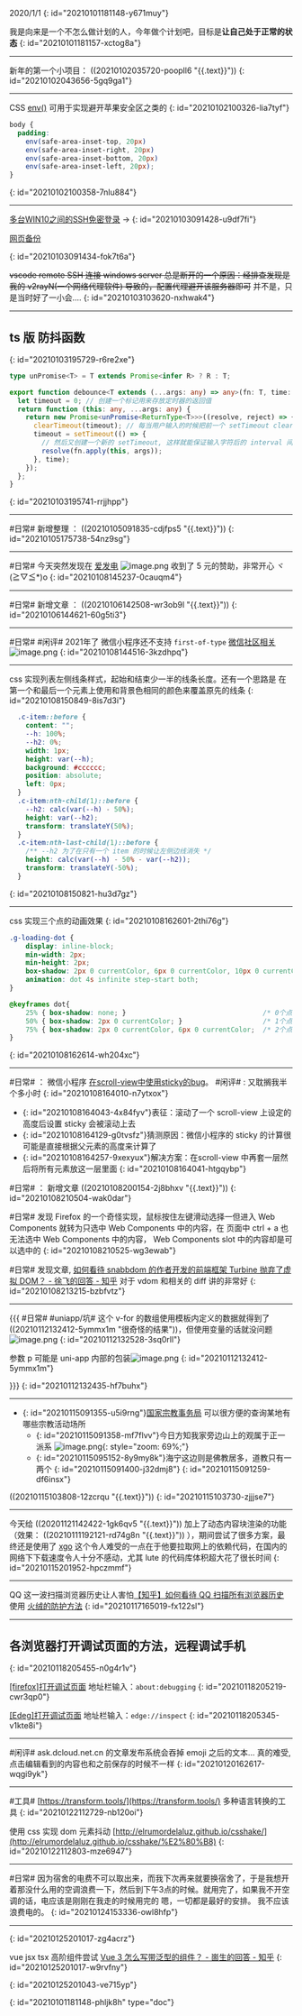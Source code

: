 2020/1/1
{: id="20210101181148-y671muy"}

我是向来是一个不怎么做计划的人，今年做个计划吧，目标是**让自己处于正常的状态**
{: id="20210101181157-xctog8a"}

---

新年的第一个小项目： ((20210102035720-poopll6 "{{.text}}"))
{: id="20210102043656-5gq9ga1"}

---

CSS [env()](https://developer.mozilla.org/zh-CN/docs/Web/CSS/env()) 可用于实现避开苹果安全区之类的
{: id="20210102100326-lia7tyf"}

```css
body {
  padding:
    env(safe-area-inset-top, 20px)
    env(safe-area-inset-right, 20px)
    env(safe-area-inset-bottom, 20px)
    env(safe-area-inset-left, 20px);
}
```
{: id="20210102100358-7nlu884"}

---

[多台WIN10之间的SSH免密登录](https://zhuanlan.zhihu.com/p/111812831) ->
{: id="20210103091428-u9df7fi"}

<a href="./备份/多台WIN10之间的SSH免密登录.html" target="_blank">网页备份</a>

{: id="20210103091434-fok7t6a"}

~~vscode remote SSH 连接 windows server 总是断开的一个原因：经排查发现是我的 v2rayN(一个网络代理软件) 导致的，配置代理避开该服务器即可~~ 并不是，只是当时好了一小会....
{: id="20210103103620-nxhwak4"}

---

## ts 版 防抖函数
{: id="20210103195729-r6re2xe"}

```typescript
type unPromise<T> = T extends Promise<infer R> ? R : T;

export function debounce<T extends (...args: any) => any>(fn: T, time: number) {
  let timeout = 0; // 创建一个标记用来存放定时器的返回值
  return function (this: any, ...args: any) {
    return new Promise<unPromise<ReturnType<T>>>((resolve, reject) => {
      clearTimeout(timeout); // 每当用户输入的时候把前一个 setTimeout clear 掉
      timeout = setTimeout(() => {
        // 然后又创建一个新的 setTimeout, 这样就能保证输入字符后的 interval 间隔内如果还有字符输入的话，就不会执行 fn 函数
        resolve(fn.apply(this, args));
      }, time);
    });
  };
}
```
{: id="20210103195741-rrjjhpp"}

---

#日常# 新增整理 ： ((20210105091835-cdjfps5 "{{.text}}"))
{: id="20210105175738-54nz9sg"}

---

#日常# 今天突然发现在 [爱发电](https://afdian.net/@llej0) ![image.png](assets/20210106095615-4g64xir-image.png) 收到了 5 元的赞助，非常开心 ヾ(≧▽≦*)o
{: id="20210108145237-0cauqm4"}

---

#日常# 新增文章 ： ((20210106142508-wr3ob9l "{{.text}}"))
{: id="20210106144621-60g5ti3"}

---

#日常# #闲评# 2021年了 微信小程序还不支持 `first-of-type` [微信社区相关](https://developers.weixin.qq.com/community/develop/doc/f13869b5f072904c7e9338f9089582d5) ![image.png](assets/20210108144652-tdxu3mh-image.png)
{: id="20210108144516-3kzdhpq"}

---

css 实现列表左侧线条样式，起始和结束少一半的线条长度。还有一个思路是 在第一个和最后一个元素上使用和背景色相同的颜色来覆盖原先的线条
{: id="20210108150849-8is7d3i"}

```css
  .c-item::before {
    content: "";
    --h: 100%;
    --h2: 0%;
    width: 1px;
    height: var(--h);
    background: #cccccc;
    position: absolute;
    left: 0px;
  }
  .c-item:nth-child(1)::before {
    --h2: calc(var(--h) - 50%);
    height: var(--h2);
    transform: translateY(50%);
  }
  .c-item:nth-last-child(1)::before {
    /** --h2 为了在只有一个 item 的时候让左侧边线消失 */
    height: calc(var(--h) - 50% - var(--h2));
    transform: translateY(-50%);
  }
```
{: id="20210108150821-hu3d7gz"}

---

css 实现三个点的动画效果
{: id="20210108162601-2thi76g"}

```css
.g-loading-dot {
	display: inline-block;
	min-width: 2px;
	min-height: 2px;
	box-shadow: 2px 0 currentColor, 6px 0 currentColor, 10px 0 currentColor;
	animation: dot 4s infinite step-start both; 
}

@keyframes dot{
	25% { box-shadow: none; }                                  /* 0个点 */
	50% { box-shadow: 2px 0 currentColor; }                    /* 1个点 */
	75% { box-shadow: 2px 0 currentColor, 6px 0 currentColor;  /* 2个点 */ }
}
```
{: id="20210108162614-wh204xc"}

---

#日常# ： 微信小程序 [在scroll-view中使用sticky的bug](https://developers.weixin.qq.com/community/develop/article/doc/000202ebeb046859fc99548c756813)。 #闲评# : 又耽搁我半个多小时
{: id="20210108164010-n7ytxox"}

- {: id="20210108164043-4x84fyv"}表征：滚动了一个 scroll-view 上设定的高度后设置 sticky 会被滚动上去
- {: id="20210108164129-g0tvsfz"}猜测原因：微信小程序的 sticky 的计算很可能是直接根据父元素的高度来计算了
- {: id="20210108164257-9xexyux"}解决方案：在scroll-view 中再套一层然后将所有元素放这一层里面
{: id="20210108164041-htgqybp"}

#日常# ： 新增文章 ((20210108200154-2j8bhxv "{{.text}}"))
{: id="20210108210504-wak0dar"}

#日常# 发现 Firefox 的一个奇怪实现，鼠标按住左键滑动选择一但进入 Web Components 就转为只选中 Web Components 中的内容，在 页面中 ctrl + a 也无法选中  Web Components 中的内容， Web Components slot 中的内容却是可以选中的
{: id="20210108210525-wg3ewab"}

#日常# 发现文章,  [如何看待 snabbdom 的作者开发的前端框架 Turbine 抛弃了虚拟 DOM？ - 徐飞的回答 - 知乎](https://www.zhihu.com/question/59953136/answer/170843322) 对于 vdom 和相关的 diff 讲的非常好
{: id="20210108213215-bzbfvtz"}

---

{{{
#日常# #uniapp/坑#  这个 v-for 的数组使用模板内定义的数据就得到了((20210112132412-5ymmx1m "很奇怪的结果"))，但使用变量的话就没问题![image.png](assets/20210112132147-6f698mp-image.png)
{: id="20210112132528-3sq0rll"}

参数 p 可能是 uni-app 内部的包装![image.png](assets/20210112132135-11ysdg0-image.png)
{: id="20210112132412-5ymmx1m"}

}}}
{: id="20210112132435-hf7buhx"}

---

- {: id="20210115091355-u5i9rng"}[国家宗教事务局](http://www.sara.gov.cn/zjhdcsjbxx/index.jhtml) 可以很方便的查询某地有哪些宗教活动场所
  - {: id="20210115091358-mf7flvv"}今日方知我家旁边山上的观属于正一派系  ![image.png](assets/20210115091533-isu6376-image.png){: style="zoom: 69%;"}
  - {: id="20210115095152-8y9my8k"}海宁这边则是佛教居多，道教只有一两个
  {: id="20210115091400-j32dmj8"}
{: id="20210115091259-df6insx"}

((20210115103808-12zcrqu "{{.text}}"))
{: id="20210115103730-zjjjse7"}

---

今天给 ((20201121142422-1gk6qv5 "{{.text}}")) 加上了动态内容块渲染的功能（效果： ((20210111192121-rd74g8n "{{.text}}")) ），期间尝试了很多方案，最终还是使用了 [xgo](https://github.com/karalabe/xgo) 这个令人难受的一点在于他要拉取网上的依赖代码，在国内的网络下下载速度令人十分不感动，尤其 lute 的代码库体积超大花了很长时间
{: id="20210115201952-hpczmmf"}

---

QQ 这一波扫描浏览器历史让人害怕[【知乎】如何看待 QQ 扫描所有浏览器历史](https://www.zhihu.com/question/439768601) 使用 [火绒的防护方法](https://www.zhihu.com/question/439768601/answer/1682468108)
{: id="20210117165019-fx122sl"}

---

## 各浏览器打开调试页面的方法，远程调试手机
{: id="20210118205455-n0g4r1v"}

[[firefox]打开调试页面](https://developer.mozilla.org/zh-CN/docs/Tools/about:debugging#%E6%89%93%E5%BC%80%E8%B0%83%E8%AF%95%E9%A1%B5%E9%9D%A2)  地址栏输入：`about:debugging`
{: id="20210118205219-cwr3qp0"}

[[Edeg]打开调试页面](https://docs.microsoft.com/zh-cn/microsoft-edge/devtools-guide-chromium/remote-debugging/#%E6%AD%A5%E9%AA%A42%E4%BB%8E%E5%BC%80%E5%8F%91%E8%AE%A1%E7%AE%97%E6%9C%BA%E8%B0%83%E8%AF%95-android-%E8%AE%BE%E5%A4%87%E4%B8%8A%E7%9A%84%E5%86%85%E5%AE%B9)  地址栏输入：`edge://inspect`
{: id="20210118205345-v1kte8i"}

---

#闲评# ask.dcloud.net.cn 的文章发布系统会吞掉 emoji 之后的文本... 真的难受, 点击编辑看到的内容也和之前保存的时候不一样
{: id="20210120162617-wqgi9yk"}

---

#工具# [https://transform.tools/](https://transform.tools/) 多种语言转换的工具
{: id="20210122112729-nb120oi"}

使用 css 实现 dom 元素抖动 [http://elrumordelaluz.github.io/csshake/](http://elrumordelaluz.github.io/csshake/%E2%80%B8)
{: id="20210122112803-mze6947"}

---

#日常# 因为宿舍的电费不可以取出来，而我下次再来就要换宿舍了，于是我想开着那没什么用的空调浪费一下，然后到下午3点的时候。就用完了，如果我不开空调的话，电应该是刚刚在我走的时候用完的
嗯，一切都是最好的安排。
我不应该浪费电的。
{: id="20210124153336-owl8hfp"}

---

{: id="20210125201017-zg4acrz"}

vue jsx tsx 高阶组件尝试  [Vue 3 怎么写带泛型的组件？ - 崮生的回答 - 知乎](https://www.zhihu.com/question/440637299/answer/1697377342)
{: id="20210125201017-w9rvfny"}

{: id="20210125201043-ve715yp"}


{: id="20210101181148-phljk8h" type="doc"}
